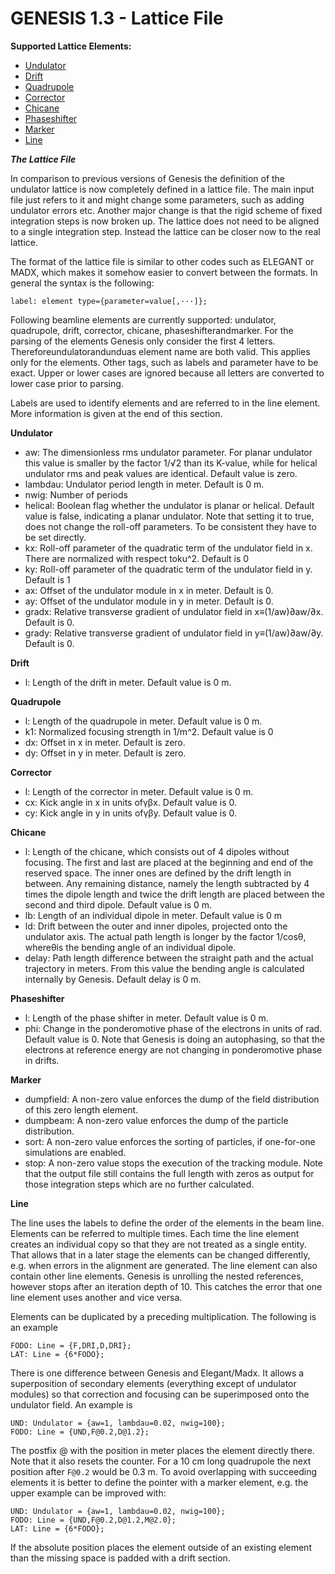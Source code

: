 # GENESIS 1.3 - Lattice File
  
**Supported Lattice Elements:**
  - [Undulator](#Undulator)
  - [Drift](#Drift)
  - [Quadrupole](#Quadrupole)
  - [Corrector](#Corrector)
  - [Chicane](#Chicane)
  - [Phaseshifter](#Phaseshifter)
  - [Marker](#Marker)
  - [Line](#Line)

<a name="Lattice">***The Lattice File***</a>

In comparison to previous versions of Genesis the definition of the undulator lattice is now
completely defined in a lattice file. The main input file just refers to it and might change
some parameters, such as adding undulator errors etc. Another major change is that the
rigid scheme of fixed integration steps is now broken up. The lattice does not need to be
aligned to a single integration step. Instead the lattice can be closer now to the real lattice.

The format of the lattice file is similar to other codes such as ELEGANT or MADX, which
makes it somehow easier to convert between the formats. In general the syntax is the
following:
```
label: element type={parameter=value[,···]};
```
Following beamline elements are currently supported: undulator, quadrupole, drift,
corrector, chicane, phaseshifterandmarker. For the parsing of the elements Genesis
only consider the first 4 letters. Thereforeundulatorandunduas element name are both
valid. This applies only for the elements. Other tags, such as labels and parameter have to
be exact. Upper or lower cases are ignored because all letters are converted to lower case
prior to parsing.

Labels are used to identify elements and are referred to in the line element. More information
is given at the end of this section.

<a name="Undulator">**Undulator**</a>

- aw: The dimensionless rms undulator parameter. For planar undulator this value is
    smaller by the factor 1/√2 than its K-value, while for helical undulator rms and peak
  values are identical. Default value is zero.
- lambdau: Undulator period length in meter. Default is 0 m.
- nwig: Number of periods
- helical: Boolean flag whether the undulator is planar or helical. Default value is
    false, indicating a planar undulator. Note that setting it to true, does not change the
    roll-off parameters. To be consistent they have to be set directly.
- kx: Roll-off parameter of the quadratic term of the undulator field in x. There are
    normalized with respect toku^2. Default is 0
- ky: Roll-off parameter of the quadratic term of the undulator field in y. Default is 1
- ax: Offset of the undulator module in x in meter. Default is 0.
- ay: Offset of the undulator module in y in meter. Default is 0.
- gradx: Relative transverse gradient of undulator field in x≡(1/aw)∂aw/∂x. Default
    is 0.
- grady: Relative transverse gradient of undulator field in y≡(1/aw)∂aw/∂y. Default
    is 0.

 <a name="Drift">**Drift**</a>

- l: Length of the drift in meter. Default value is 0 m.

<a name="Quadrupole">**Quadrupole**</a>

- l: Length of the quadrupole in meter. Default value is 0 m.
- k1: Normalized focusing strength in 1/m^2. Default value is 0
- dx: Offset in x in meter. Default is zero.
- dy: Offset in y in meter. Default is zero.

<a name="Corrector">**Corrector**</a>

- l: Length of the corrector in meter. Default value is 0 m.
- cx: Kick angle in x in units ofγβx. Default value is 0.
- cy: Kick angle in y in units ofγβy. Default value is 0.

<a name="Chicane">**Chicane**</a>

- l: Length of the chicane, which consists out of 4 dipoles without focusing. The first
    and last are placed at the beginning and end of the reserved space. The inner ones
    are defined by the drift length in between. Any remaining distance, namely the length
    subtracted by 4 times the dipole length and twice the drift length are placed between
    the second and third dipole. Default value is 0 m.
- lb: Length of an individual dipole in meter. Default value is 0 m
- ld: Drift between the outer and inner dipoles, projected onto the undulator axis. The
    actual path length is longer by the factor 1/cosθ, whereθis the bending angle of an
    individual dipole.
- delay: Path length difference between the straight path and the actual trajectory in
    meters. From this value the bending angle is calculated internally by Genesis. Default
    delay is 0 m.

<a name="Phaseshifter">**Phaseshifter**</a>

- l: Length of the phase shifter in meter. Default value is 0 m.
- phi: Change in the ponderomotive phase of the electrons in units of rad. Default value
    is 0. Note that Genesis is doing an autophasing, so that the electrons at reference
    energy are not changing in ponderomotive phase in drifts.

<a name="Marker">**Marker**</a>

- dumpfield: A non-zero value enforces the dump of the field distribution of this zero
    length element.
- dumpbeam: A non-zero value enforces the dump of the particle distribution.
- sort: A non-zero value enforces the sorting of particles, if one-for-one simulations are
    enabled.
- stop: A non-zero value stops the execution of the tracking module. Note that the
    output file still contains the full length with zeros as output for those integration steps
    which are no further calculated.

 <a name="Line">**Line**</a>

The line uses the labels to define the order of the elements in the beam line. Elements can
be referred to multiple times. Each time the line element creates an individual copy so that
they are not treated as a single entity. That allows that in a later stage the elements can be
changed differently, e.g. when errors in the alignment are generated. The line element can
also contain other line elements. Genesis is unrolling the nested references, however stops
after an iteration depth of 10. This catches the error that one line element uses another and
vice versa.

Elements can be duplicated by a preceding multiplication. The following is an example
```
FODO: Line = {F,DRI,D,DRI};
LAT: Line = {6*FODO};
```
There is one difference between Genesis and Elegant/Madx. It allows a superposition of
secondary elements (everything except of undulator modules) so that correction and focusing
can be superimposed onto the undulator field. An example is
```
UND: Undulator = {aw=1, lambdau=0.02, nwig=100};
FODO: Line = {UND,F@0.2,D@1.2};
```
The postfix @ with the position in meter places the element directly there. Note that it also
resets the counter. For a 10 cm long quadrupole the next position after ```F@0.2``` would be 0.3
m. To avoid overlapping with succeeding elements it is better to define the pointer with a
marker element, e.g. the upper example can be improved with:
```
UND: Undulator = {aw=1, lambdau=0.02, nwig=100};
FODO: Line = {UND,F@0.2,D@1.2,M@2.0};
LAT: Line = {6*FODO};
```
If the absolute position places the element outside of an existing element than the missing
space is padded with a drift section.




